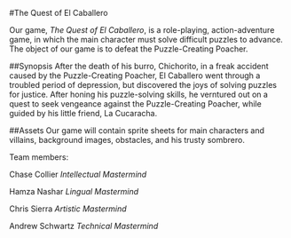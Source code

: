 #The Quest of El Caballero

Our game, <i>The Quest of El Caballero</i>, is a role-playing, action-adventure game, in which the main character must solve difficult puzzles to advance. The object of our game is to defeat the Puzzle-Creating Poacher.

##Synopsis
After the death of his burro, Chichorito, in a freak accident caused by the Puzzle-Creating Poacher, El Caballero went through a troubled period of depression, but discovered the joys of solving puzzles for justice. After honing his puzzle-solving skills, he verntured out on a quest to seek vengeance against the Puzzle-Creating Poacher, while guided by his little friend, La Cucaracha.

##Assets
Our game will contain sprite sheets for main characters and villains, background images, obstacles, and his trusty sombrero.



Team members:

Chase Collier
*Intellectual Mastermind*

Hamza Nashar
*Lingual Mastermind*

Chris Sierra
*Artistic Mastermind*

Andrew Schwartz 
*Technical Mastermind*
